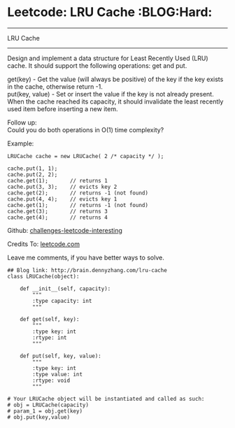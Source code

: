 # Leetcode: LRU Cache     :BLOG:Hard:


---

LRU Cache  

---

Design and implement a data structure for Least Recently Used (LRU) cache. It should support the following operations: get and put.  

get(key) - Get the value (will always be positive) of the key if the key exists in the cache, otherwise return -1.  
put(key, value) - Set or insert the value if the key is not already present. When the cache reached its capacity, it should invalidate the least recently used item before inserting a new item.  

Follow up:  
Could you do both operations in O(1) time complexity?  

Example:  

    LRUCache cache = new LRUCache( 2 /* capacity */ );
    
    cache.put(1, 1);
    cache.put(2, 2);
    cache.get(1);       // returns 1
    cache.put(3, 3);    // evicts key 2
    cache.get(2);       // returns -1 (not found)
    cache.put(4, 4);    // evicts key 1
    cache.get(1);       // returns -1 (not found)
    cache.get(3);       // returns 3
    cache.get(4);       // returns 4

Github: [challenges-leetcode-interesting](https://github.com/DennyZhang/challenges-leetcode-interesting/tree/master/lru-cache)  

Credits To: [leetcode.com](https://leetcode.com/problems/lru-cache/description/)  

Leave me comments, if you have better ways to solve.  

    ## Blog link: http://brain.dennyzhang.com/lru-cache
    class LRUCache(object):
    
        def __init__(self, capacity):
            """
            :type capacity: int
            """
    
        def get(self, key):
            """
            :type key: int
            :rtype: int
            """
    
        def put(self, key, value):
            """
            :type key: int
            :type value: int
            :rtype: void
            """
    
    # Your LRUCache object will be instantiated and called as such:
    # obj = LRUCache(capacity)
    # param_1 = obj.get(key)
    # obj.put(key,value)